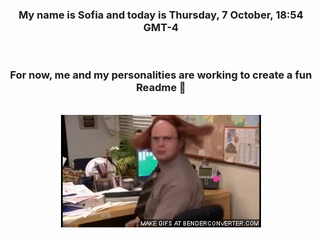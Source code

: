 


<div align="center">
<h3 >My name is Sofia and today is Thursday, 7 October, 18:54 GMT-4</h3><br>
<h3 >For now, me and my personalities are working to create a fun Readme 👋
</h3><br>
<img src='img/dwight.gif' alt='working...'/>
</div>

